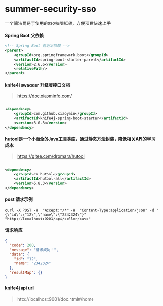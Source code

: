 # summer-security-sso

一个简洁而易于使用的sso权限框架，方便项目快速上手

#### Spring Boot 父依赖

```xml
<!-- Spring Boot 启动父依赖 -->
<parent>
    <groupId>org.springframework.boot</groupId>
    <artifactId>spring-boot-starter-parent</artifactId>
    <version>2.6.6</version>
    <relativePath/>
</parent>
```

#### knife4j swagger 升级版接口文档
> https://doc.xiaominfo.com/
```xml

<dependency>
    <groupId>com.github.xiaoymin</groupId>
    <artifactId>knife4j-spring-boot-starter</artifactId>
    <version>3.0.3</version>
</dependency>
```

#### hutool是一个小而全的Java工具类库，通过静态方法封装，降低相关API的学习成本

> https://gitee.com/dromara/hutool

```xml

<dependency>
    <groupId>cn.hutool</groupId>
    <artifactId>hutool-all</artifactId>
    <version>5.8.3</version>
</dependency>
```

#### post 请求示例

```text
curl -X POST -H  "Accept:*/*" -H  "Content-Type:application/json" -d "{\"id\":\"12\",\"name\":\"2342324\"}" "http://localhost:9001/api/seller/save"
```

#### 请求响应

```json
{
  "code": 200,
  "message": "请求成功！",
  "data": {
    "id": "12",
    "name": "2342324"
  },
  "resultMap": {}
}
```

#### knife4j api url

> http://localhost:9001/doc.html#/home
